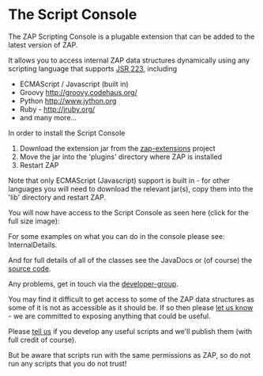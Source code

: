 # The Script Console
The ZAP Scripting Console is a plugable extension that can be added to the latest version of ZAP.

It allows you to access internal ZAP data structures dynamically using any scripting language that supports [JSR 223](http://www.jcp.org/en/jsr/detail?id=223), including

  * ECMAScript / Javascript (built in)
  * Groovy http://groovy.codehaus.org/
  * Python http://www.jython.org
  * Ruby - http://jruby.org/
  * and many more...

In order to install the Script Console

  1. Download the extension jar from the [zap-extensions](https://github.com/zaproxy/zap-extensions/) project
  1. Move the jar into the 'plugins' directory where ZAP is installed
  1. Restart ZAP

Note that only ECMAScript (Javascript) support is built in - for other languages you will need to download the relevant jar(s), copy them into the 'lib' directory and restart ZAP.

You will now have access to the Script Console as seen here (click for the full size image):
![![](https://raw.githubusercontent.com/wiki/zaproxy/zaproxy/images/zap-scriptconsole-sm.jpg)](https://raw.githubusercontent.com/wiki/zaproxy/zaproxy/images/zap-scriptconsole.png)

For some examples on what you can do in the console please see: InternalDetails.

And for full details of all of the classes see the JavaDocs or (of course) the [source code](https://github.com/zaproxy/zaproxy/).

Any problems, get in touch via the [developer-group](https://groups.google.com/group/zaproxy-develop).

You may find it difficult to get access to some of the ZAP data structures as some of it is not as accessible as it should be.
If so then please [let us know](https://groups.google.com/group/zaproxy-develop) - we are committed to exposing anything that could be useful.

Please [tell us](https://groups.google.com/group/zaproxy-develop) if you develop any useful scripts and we'll publish them (with full credit of course).

But be aware that scripts run with the same permissions as ZAP, so do not run any scripts that you do not trust!